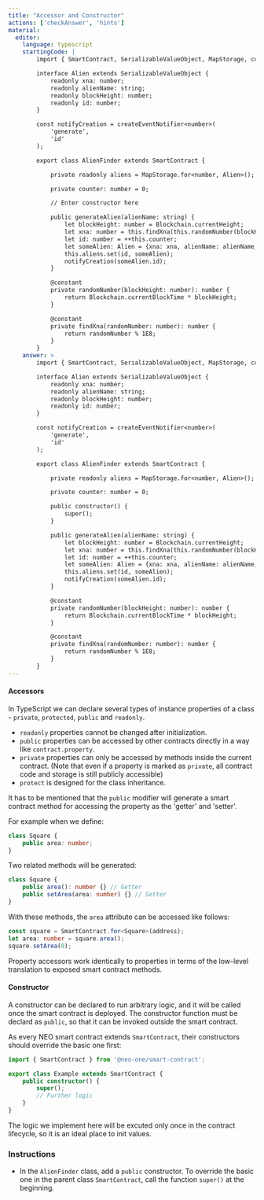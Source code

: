 ```yaml
---
title: "Accessor and Constructor"
actions: ['checkAnswer', 'hints']
material: 
  editor:
    language: typescript
    startingCode: |
        import { SmartContract, SerializableValueObject, MapStorage, constant, Blockchain, createEventNotifier } from '@neo-one/smart-contract';

        interface Alien extends SerializableValueObject {
            readonly xna: number;
            readonly alienName: string;
            readonly blockHeight: number;
            readonly id: number;
        }

        const notifyCreation = createEventNotifier<number>(
            'generate',
            'id'
        );

        export class AlienFinder extends SmartContract {

            private readonly aliens = MapStorage.for<number, Alien>();

            private counter: number = 0; 

            // Enter constructor here

            public generateAlien(alienName: string) {
                let blockHeight: number = Blockchain.currentHeight;
                let xna: number = this.findXna(this.randomNumber(blockHeight));
                let id: number = ++this.counter;
                let someAlien: Alien = {xna: xna, alienName: alienName, blockHeight: blockHeight, id: id};
                this.aliens.set(id, someAlien);
                notifyCreation(someAlien.id);
            }

            @constant
            private randomNumber(blockHeight: number): number {
                return Blockchain.currentBlockTime * blockHeight;
            }

            @constant
            private findXna(randomNumber: number): number {
                return randomNumber % 1E8;
            }
        }
    answer: > 
        import { SmartContract, SerializableValueObject, MapStorage, constant, Blockchain, createEventNotifier } from '@neo-one/smart-contract';

        interface Alien extends SerializableValueObject {
            readonly xna: number;
            readonly alienName: string;
            readonly blockHeight: number;
            readonly id: number;
        }

        const notifyCreation = createEventNotifier<number>(
            'generate',
            'id'
        );

        export class AlienFinder extends SmartContract {

            private readonly aliens = MapStorage.for<number, Alien>();

            private counter: number = 0; 

            public constructor() {
                super();
            }

            public generateAlien(alienName: string) {
                let blockHeight: number = Blockchain.currentHeight;
                let xna: number = this.findXna(this.randomNumber(blockHeight));
                let id: number = ++this.counter;
                let someAlien: Alien = {xna: xna, alienName: alienName, blockHeight: blockHeight, id: id};
                this.aliens.set(id, someAlien);
                notifyCreation(someAlien.id);
            }

            @constant
            private randomNumber(blockHeight: number): number {
                return Blockchain.currentBlockTime * blockHeight;
            }

            @constant
            private findXna(randomNumber: number): number {
                return randomNumber % 1E8;
            }
        }
---
```


#### Accessors

In TypeScript we can declare several types of instance properties of a class - `private`, `protected`, `public` and `readonly`. 

- `readonly` properties cannot be changed after initialization.
- `public` properties can be accessed by other contracts directly in a way like `contract.property`. 
- `private` properties can only be accessed by methods inside the current contract. (Note that even if a property is marked as `private`, all contract code and storage is still publicly accessible)
- `protect` is designed for the class inheritance.

It has to be mentioned that the `public` modifier will generate a smart contract method for accessing the property as the 'getter' and 'setter'.

For example when we define: 

```typescript
class Square {
    public area: number;
}
```

Two related methods will be generated:

```typescript
class Square {
    public area(): number {} // Getter
    public setArea(area: number) {} // Setter
}    
```

With these methods, the `area` attribute can be accessed like follows: 

```typescript
const square = SmartContract.for<Square>(address);
let area: number = square.area(); 
square.setArea(0); 
```

Property accessors work identically to properties in terms of the low-level translation to exposed smart contract methods.

#### Constructor

A constructor can be declared to run arbitrary logic, and it will be called once the smart contract is deployed. The constructor function must be declard as `public`, so that it can be invoked outside the smart contract.

As every NEO smart contract extends `SmartContract`, their constructors should override the basic one first:

```typescript
import { SmartContract } from '@neo-one/smart-contract';

export class Example extends SmartContract {
    public constructor() {
        super();
        // Further logic
    }
}
```

The logic we implement here will be excuted only once in the contract lifecycle, so it is an ideal place to init values.

### Instructions

- In the `AlienFinder` class, add a `public` constructor. To override the basic one in the parent class `SmartContract`, call the function `super()` at the beginning.